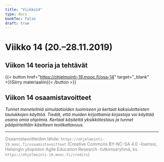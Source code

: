 ```yaml
---
title: "Viikko14"
type: docs
bookToc: false
draft: true
---
```


# Viikko 14 (20.–28.11.2019)

## Viikon 14 teoria ja tehtävät

{{< button href="https://ohjelmointi-19.mooc.fi/osa-14" target="_blank" >}}Siirry materiaaliin{{< /button >}}

## Viikon 14 osaamistavoitteet

*Tunnet menetelmiä simulaatioiden luomiseen ja kertaat kaksiulotteisten taulukkojen käyttöä. Tiedät, että muiden kirjoittamia kirjastoja voi käyttää osana omia ohjelmia. Kertaat käsitettä yksikkötestaus ja tunnet pääpiirteittäin käsitteen testikattavuus.*

---

<span style="color:grey">Osaamistavoitteiden lähde: ``https://ohjelmointi-19.mooc.fi/osaamistavoitteet`` (Creative Commons BY-NC-SA 4.0 -lisenssi, Helsingin yliopiston Agile Education Research -tutkimusryhmä, ks. ``https://ohjelmointi-19.mooc.fi/credits``)</span>